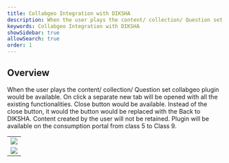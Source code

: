```yaml
---
title: Collabgeo Integration with DIKSHA
description: When the user plays the content/ collection/ Question set collabgeo plugin would be available
keywords: Collabgeo Integration with DIKSHA
showSidebar: true
allowSearch: true
order: 1
---
```


## Overview

When the user plays the content/ collection/ Question set collabgeo plugin would be available. On click a separate new tab will be opened with all the existing functionalities. Close button would be available. Instead of the close button, it would the button would be replaced with the Back to DIKSHA. Content created by the user will not be retained. Plugin will be available on the consumption portal from class 5 to Class 9.

<table>
  <tr>
    <td>
      <img src="https://obj.diksha.gov.in/ntp-content-production/homepage/prod/tenants/help_center/collabgeointegration/img01.png">
    </td>
  </tr>
  <tr>
    <td>
      <img src="https://obj.diksha.gov.in/ntp-content-production/homepage/prod/tenants/help_center/collabgeointegration/img02.png"></td>
  </tr>
</table>